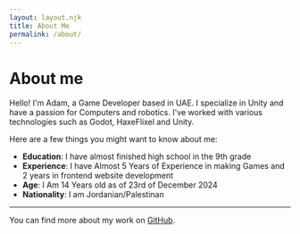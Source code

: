 ```yaml
---
layout: layout.njk
title: About Me
permalink: /about/
---
```

# About me
Hello! I'm Adam, a Game Developer based in UAE. I specialize in Unity and have a passion for Computers and robotics. 
I've worked with various technologies such as Godot, HaxeFlixel and Unity.

Here are a few things you might want to know about me:
- **Education**: I have almost finished high school in the 9th grade
- **Experience**: I have Almost 5 Years of Experience in making Games and 2 years in frontend website development
- **Age**: I Am 14 Years old as of 23rd of December 2024
- **Nationality**: I am Jordanian/Palestinan
---
You can find more about my work on [GitHub](https://github.com/AdamAlNajar).
